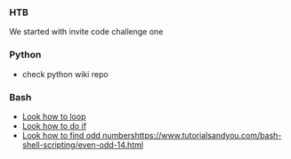 ### HTB
We started with invite code challenge one

### Python
- check python wiki repo

### Bash
- [Look how to loop](https://www.cyberciti.biz/faq/bash-for-loop/)
- [Look how to do if](https://unix.stackexchange.com/questions/255652/linux-bash-if-statement-inside-for-loop)
- [Look how to find odd numbers]()https://www.tutorialsandyou.com/bash-shell-scripting/even-odd-14.html
